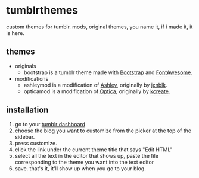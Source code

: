 # tumblrthemes

custom themes for tumblr. mods, original themes, you name it, if i made it, it is here.

## themes

- originals
    - bootstrap is a tumblr theme made with [Bootstrap](http://getbootstrap.com/) and [FontAwesome](http://fontawesome.io/).
- modifications
    - ashleymod is a modification of [Ashley](https://github.com/jxnblk/ashley), originally by [jxnblk](https://github.com/jxnblk).
    - opticamod is a modification of [Optica](https://www.tumblr.com/theme/37310), originally by [kcreate](http://k-create.com).

## installation

1. go to your [tumblr dashboard](https://tumblr.com/dashboard)
2. choose the blog you want to customize from the picker at the top of the sidebar.
3. press customize.
4. click the link under the current theme title that says "Edit HTML"
5. select all the text in the editor that shows up, paste the file corresponding to the theme you want into the text editor
6. save. that's it, it'll show up when you go to your blog.
